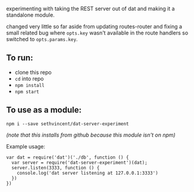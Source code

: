 experimenting with taking the REST server out of dat and making it a standalone module.

changed very little so far aside from updating routes-router and fixing a small related bug where `opts.key` wasn't available in the route handlers so switched to `opts.params.key`.

## To run:

- clone this repo
- `cd` into repo
- `npm install`
- `npm start`

## To use as a module:

`npm i --save sethvincent/dat-server-experiment`

_(note that this installs from github because this module isn't on npm)_

Example usage:

```
var dat = require('dat')('./db', function () {
  var server = require('dat-server-experiment')(dat);
  server.listen(3333, function () {
    console.log('dat server listening at 127.0.0.1:3333')
  })
})
```
